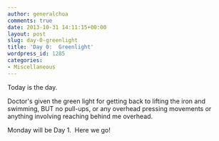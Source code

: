 ```yaml
---
author: generalchoa
comments: true
date: 2013-10-31 14:11:15+00:00
layout: post
slug: day-0-greenlight
title: 'Day 0:  Greenlight'
wordpress_id: 1285
categories:
- Miscellaneous
---
```


Today is the day.

Doctor's given the green light for getting back to lifting the iron and swimming, BUT no pull-ups, or any overhead pressing movements or anything involving reaching behind me overhead.

Monday will be Day 1.  Here we go!

